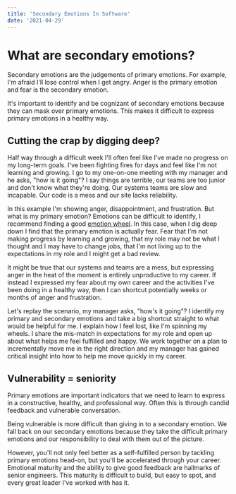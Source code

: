 ```yaml
---
title: 'Secondary Emotions In Software'
date: '2021-04-29'
---
```

# What are secondary emotions?

Secondary emotions are the judgements of primary emotions. For example, I'm afraid I'll lose control when I get angry. Anger is the primary emotion and fear is the secondary emotion.

It's important to identify and be cognizant of secondary emotions because they can mask over primary emotions. This makes it difficult to express primary emotions in a healthy way.

## Cutting the crap by digging deep?

Half way through a difficult week I'll often feel like I've made no progress on my long-term goals. I've been fighting fires for days and feel like I'm not learning and growing. I go to my one-on-one meeting with my manager and he asks, "how is it going"? I say things are terrible, our teams are too junior and don't know what they're doing. Our systems teams are slow and incapable. Our code is a mess and our site lacks reliability.

In this example I'm showing anger, disappointment, and frustration. But what is my primary emotion? Emotions can be difficult to identify, I recommend finding a good [emotion wheel](https://dontmindmeblog.com/2017/12/23/primary-and-secondary-emotions/). In this case, when I dig deep down I find that the primary emotion is actually fear. Fear that I'm not making progress by learning and growing, that my role may not be what I thought and I may have to change jobs, that I'm not living up to the expectations in my role and I might get a bad review.

It might be true that our systems and teams are a mess, but expressing anger in the heat of the moment is entirely unproductive to my career. If instead I expressed my fear about my own career and the activities I've been doing in a healthy way, then I can shortcut potentially weeks or months of anger and frustration.

Let's replay the scenario, my manager asks, "how's it going"? I identify my primary and secondary emotions and take a big shortcut straight to what would be helpful for me. I explain how I feel lost, like I'm spinning my wheels. I share the mis-match in expectations for my role and open up about what helps me feel fulfilled and happy. We work together on a plan to incrementally move me in the right direction and my manager has gained critical insight into how to help me move quickly in my career.

## Vulnerability = seniority

Primary emotions are important indicators that we need to learn to express in a constructive, healthy, and professional way. Often this is through candid feedback and vulnerable conversation.

Being vulnerable is more difficult than giving in to a secondary emotion. We fall back on our secondary emotions because they take the difficult primary emotions and our responsibility to deal with them out of the picture.

However, you'll not only feel better as a self-fulfilled person by tackling primary emotions head-on, but you'll be accelerated through your career. Emotional maturity and the ability to give good feedback are hallmarks of senior engineers. This maturity is difficult to build, but easy to spot, and every great leader I've worked with has it.